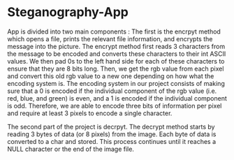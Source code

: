 # Steganography-App

App is divided into two main components :
The first is the encrpyt method which opens a file, prints the relevant file information, and encrypts the message into the picture. The encrypt method first reads 3 characters from the message to be encoded and converts these characters to their int ASCII values. We then pad 0s to the left hand side for each of these characters to ensure that they are 8 bits long. Then, we get the rgb value from each pixel and convert this old rgb value to a new one depending on how what the encoding system is. The encoding system in our project consists of making sure that a 0 is encoded if the individual component of the rgb value (i.e. red, blue, and green) is even, and a 1 is encoded if the individual component is odd. Therefore, we are able to encode three bits of information per pixel and require at least 3 pixels to encode a single character. 

The second part of the project is decrpyt. The decrypt method starts by reading 3 bytes of data (or 8 pixels) from the image. Each byte of data is converted to a char and stored. This process continues until it reaches a NULL character or the end of the image file.
